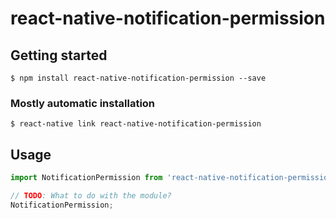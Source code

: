 # react-native-notification-permission

## Getting started

`$ npm install react-native-notification-permission --save`

### Mostly automatic installation

`$ react-native link react-native-notification-permission`

## Usage
```javascript
import NotificationPermission from 'react-native-notification-permission';

// TODO: What to do with the module?
NotificationPermission;
```
